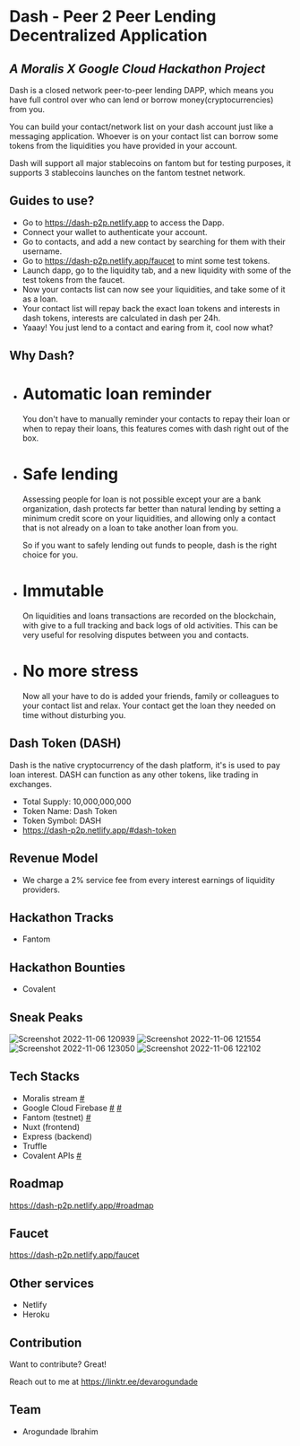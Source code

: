 # Dash - Peer 2 Peer Lending Decentralized Application
## _A Moralis X Google Cloud Hackathon Project_

Dash is a closed network peer-to-peer lending DAPP, which means you have full control over who can lend or borrow money(cryptocurrencies) from you.

You can build your contact/network list on your dash account just like a messaging application. Whoever is on your contact list can borrow some tokens from the liquidities you have provided in your account.

Dash will support all major stablecoins on fantom but for testing purposes, it supports 3 stablecoins launches on the fantom testnet network.

## Guides to use?
- Go to https://dash-p2p.netlify.app to access the Dapp.
- Connect your wallet to authenticate your account.
- Go to contacts, and add a new contact by searching for them with their username.
- Go to https://dash-p2p.netlify.app/faucet to mint some test tokens.
- Launch dapp, go to the liquidity tab, and a new liquidity with some of the test tokens from the faucet.
- Now your contacts list can now see your liquidities, and take some of it as a loan.
- Your contact list will repay back the exact loan tokens and interests in dash tokens, interests are calculated in dash per 24h.
- Yaaay! You just lend to a contact and earing from it, cool now what?

## Why Dash?
- # Automatic loan reminder
  You don't have to manually reminder your contacts to repay their loan or when to repay their loans, this features comes with dash right out of the box.

- # Safe lending
  Assessing people for loan is not possible except your are a bank organization, dash protects far better than natural lending by setting a minimum credit score on your liquidities, and allowing only a contact that is not already on a loan to take another loan from you.

  So if you want to safely lending out funds to people, dash is the right choice for you.

- # Immutable 
  On liquidities and loans transactions are recorded on the blockchain, with give to a full tracking and back logs of old activities. This can be very useful for resolving disputes between you and contacts.

- # No more stress
  Now all your have to do is added your friends, family or colleagues to your contact list and relax. Your contact get the loan they needed on time without disturbing you.

## Dash Token (DASH)
  Dash is the native cryptocurrency of the dash platform, it's is used to pay loan interest. 
DASH can function as any other tokens, like trading in exchanges.
- Total Supply: 10,000,000,000
- Token Name: Dash Token
- Token Symbol: DASH
- https://dash-p2p.netlify.app/#dash-token

## Revenue Model
- We charge a 2% service fee from every interest earnings of liquidity providers.

## Hackathon Tracks
- Fantom

## Hackathon Bounties 
- Covalent

## Sneak Peaks
![Screenshot 2022-11-06 120939](https://user-images.githubusercontent.com/81397790/200167266-59c60d93-7638-444f-a133-1dfce2d4e32b.png)
![Screenshot 2022-11-06 121554](https://user-images.githubusercontent.com/81397790/200167502-a4352be1-4b52-40eb-b19f-af06d0cf208b.png)
![Screenshot 2022-11-06 123050](https://user-images.githubusercontent.com/81397790/200168087-24640f99-076c-449d-bf52-5816b50c00fc.png)
![Screenshot 2022-11-06 122102](https://user-images.githubusercontent.com/81397790/200167699-10c1f18b-3eb8-41c7-9a7b-dbbf24a237ac.png)

## Tech Stacks
- Moralis stream [#](https://github.com/devarogundade/dash/blob/master/moralis-stream-api)
- Google Cloud Firebase [#](https://github.com/devarogundade/dash/blob/master/plugins/firestore.js) [#](https://github.com/devarogundade/dash/blob/master/moralis-stream-api)
- Fantom (testnet) [#](https://github.com/devarogundade/dash/blob/master/truffle-config.js)
- Nuxt (frontend)
- Express (backend) 
- Truffle
- Covalent APIs [#](https://github.com/devarogundade/dash/blob/master/plugins/covalent.js)

## Roadmap
   https://dash-p2p.netlify.app/#roadmap

## Faucet
   https://dash-p2p.netlify.app/faucet 

## Other services
- Netlify 
- Heroku

## Contribution

Want to contribute? Great!

Reach out to me at https://linktr.ee/devarogundade

## Team
- Arogundade Ibrahim
